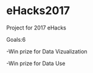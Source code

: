 # eHacks2017
Project for 2017 eHacks

Goals:6

-Win prize for Data Vizualization

-Win prize for Data Use
